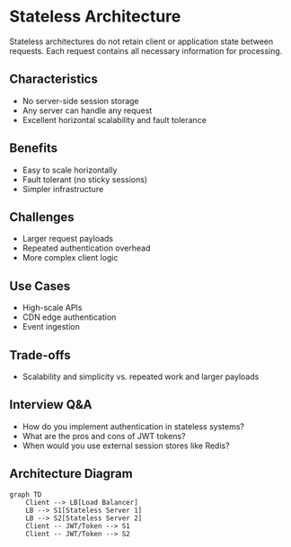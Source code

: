 # Stateless Architecture

Stateless architectures do not retain client or application state between requests. Each request contains all necessary information for processing.

## Characteristics
- No server-side session storage
- Any server can handle any request
- Excellent horizontal scalability and fault tolerance

## Benefits
- Easy to scale horizontally
- Fault tolerant (no sticky sessions)
- Simpler infrastructure

## Challenges
- Larger request payloads
- Repeated authentication overhead
- More complex client logic

## Use Cases
- High-scale APIs
- CDN edge authentication
- Event ingestion

## Trade-offs
- Scalability and simplicity vs. repeated work and larger payloads

## Interview Q&A
- How do you implement authentication in stateless systems?
- What are the pros and cons of JWT tokens?
- When would you use external session stores like Redis?

## Architecture Diagram
```mermaid
graph TD
    Client --> LB[Load Balancer]
    LB --> S1[Stateless Server 1]
    LB --> S2[Stateless Server 2]
    Client -- JWT/Token --> S1
    Client -- JWT/Token --> S2
```
